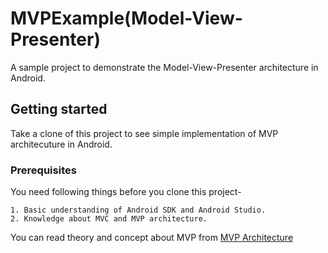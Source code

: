 # MVPExample(Model-View-Presenter)
A sample project to demonstrate the Model-View-Presenter architecture in Android.

## Getting started
Take a clone of this project to see simple implementation of MVP architecuture in Android. 

### Prerequisites
You need following things before you clone this project-
```
1. Basic understanding of Android SDK and Android Studio.
2. Knowledge about MVC and MVP architecture.
```
You can read theory and concept about MVP from [MVP Architecture](http://www.tinmegali.com/en/model-view-presenter-android-part-1/)

